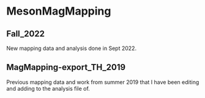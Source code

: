 # MesonMagMapping

## Fall_2022
New mapping data and analysis done in Sept 2022.

## MagMapping-export_TH_2019
Previous mapping data and work from summer 2019 that I have been editing and adding to the analysis file of.
